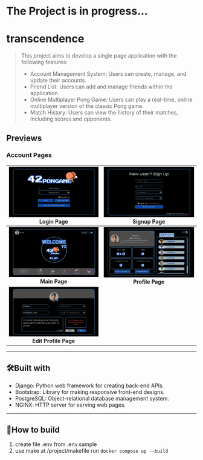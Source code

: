 # The Project is in progress...

# transcendence
> This project aims to develop a single page application with the following features:
> - Account Management System: Users can create, manage, and update their accounts.
> - Friend List: Users can add and manage friends within the application.
> - Online Multiplayer Pong Game: Users can play a real-time, online multiplayer version of the classic Pong game.
> - Match History: Users can view the history of their matches, including scores and opponents.
## Previews
### Account Pages
| ![.](images/account_login.png) <br> <center>**Login Page**</center> | ![.](images/account_signup.png) <br> <center>**Signup Page**</center> |
| :-: | :-: |
| ![.](images/account_main.png) <br> <center>**Main Page**</center> | ![.](images/account_profile.png) <br> <center>**Profile Page**</center> |
| ![.](images/account_edit_profile.png) <br> <center>**Edit Profile Page**</center> | |

---
## 🛠️Built with
* Django: Python web framework for creating back-end APIs.
* Bootstrap: Library for making responsive front-end designs.
* PostgreSQL: Object-relational database management system.
* NGINX: HTTP server for serving web pages.

---
## 📝How to build
1. create file .env from .env.sample
2. use make at /project/makefile run `docker compose up --build`
